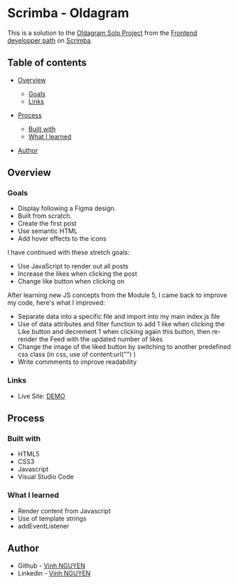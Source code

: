 # Scrimba - Oldagram

This is a solution to the [Oldagram Solo Project](https://scrimba.com/learn/frontend/solo-project-oldagram-co2274297820a9405442e3a2a) from the [Frontend developper path](https://scrimba.com/learn/frontend) on [Scrimba](https://scrimba.com/).

## Table of contents

- [Overview](#overview)
  - [Goals](#goals)
  - [Links](#links)

- [Process](#process)
  - [Built with](#built-with)
  - [What I learned](#what-i-learned)
 
- [Author](#author)

## Overview

### Goals

- Display following a Figma design. 
- Built from scratch.
- Create the first post
- Use semantic HTML
- Add hover effects to the icons

I have continued with these stretch goals:
- Use JavaScript to render out all posts
- Increase the likes when clicking the post
- Change like button when clicking on

After learning new JS concepts from the Module 5, I came back to improve my code, here's what I improved:
- Separate data into a specific file and import into my main index.js file
- Use of data attributes and filter function to add 1 like when clicking the Like button and decrement 1 when clicking again this button, then re-render the Feed with the updated number of likes
- Change the image of the liked button by switching to another predefined css class (in css, use of content:url("") )
- Write commments to improve readability

### Links

- Live Site: [DEMO](https://vinh-nguyen-code.github.io/Oldagram-Scrimba/)

## Process

### Built with

- HTML5
- CSS3
- Javascript
- Visual Studio Code

### What I learned

- Render content from Javascript
- Use of template strings
- addEventListener

## Author

- Github - [Vinh NGUYEN](https://github.com/vinh-nguyen-code)
- Linkedin - [Vinh NGUYEN](https://www.linkedin.com/in/tuan-vinh-nguyen/)
